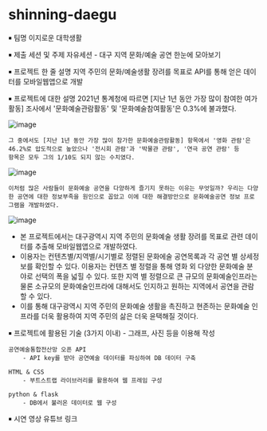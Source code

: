 # shinning-daegu
￭ 팀명
	이지로운 대학생활
  
￭ 제출 세션 및 주제
	자유세션 - 대구 지역 문화/예술 공연 한눈에 모아보기
  
￭ 프로젝트 한 줄 설명
	지역 주민의 문화/예술생활 장려를 목표로 API를 통해 얻은 데이터를 모바일웹앱으로 개발
  
￭ 프로젝트에 대한 설명
	2021년 통계청에 따르면 [지난 1년 동안 가장 많이 참여한 여가활동] 조사에서 '문화예술관람활동' 및 '문화예술참여활동'은 0.3%에 불과했다.

![image](https://user-images.githubusercontent.com/93438663/192116528-f05831dd-20da-4e7e-a8cb-d7644b1020a9.png)

	그 중에서도 [지난 1년 동안 가장 많이 참가한 문화예술관람활동] 항목에서 '영화 관람'은 46.2%로 압도적으로 높았으나 '전시회 관람'과 '박물관 관람', '연극 공연 관람' 등
	항목은 모두 그의 1/10도 되지 않는 수치였다. 
	
![image](https://user-images.githubusercontent.com/93438663/192116532-adce5faf-124c-4fec-9585-0b8afa2d5b43.png)  
  
  	이처럼 많은 사람들이 문화예술 공연을 다양하게 즐기지 못하는 이유는 무엇일까? 우리는 다양한 공연에 대한 정보부족을 원인으로 꼽았고 이에 대한 해결방안으로 문화예술공연 정보 프로그램을 개발하였다.
	
![image](https://user-images.githubusercontent.com/93438663/192116544-c451cfad-3f47-492c-814d-96ffe4ff2a7f.png)


  - 본 프로젝트에서는 대구광역시 지역 주민의 문화예술 생활 장려를 목표로 관련 데이터를 추출해 모바일웹앱으로 개발하였다.
  - 이용자는 컨텐츠별/지역별/시기별로 정렬된 문화에술 공연목록과 각 공연 별 상세정보를 확인할 수 있다. 이용자는 컨텐츠 별 정렬을 통해 영화 외 다양한 문화예술 분야로 선택의 폭을 넓힐 수 있다. 또한 지역 별 정렬으로 큰 규모의 문화예술인프라는 물론 소규모의 문화예술인프라에 대해서도 인지하고 원하는 지역에서 공연을 관람할 수 있다.
  - 이를 통해 대구광역시 지역 주민의 문화예술 생활을 촉진하고 현존하는 문화예술 인프라를 더욱 활용하여 지역 주민의 삶은 더욱 윤택해질 것이다.

￭ 프로젝트에 활용된 기술 (3가지 이내) - 그래프, 사진 등을 이용해 작성
	
	공연예술통합전산망 오픈 API	
		- API key를 받아 공연예술 데이터를 파싱하여 DB 데이터 구축
	
	HTML & CSS
		- 부트스트랩 라이브러리를 활용하여 웹 프레임 구성
	
	python & flask
		- DB에서 불러온 데이터로 웹 구성
    
￭ 시연 영상
	유튜브 링크
